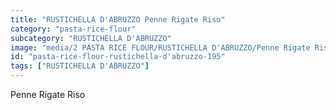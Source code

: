 ```yaml
---
title: "RUSTICHELLA D'ABRUZZO Penne Rigate Riso"
category: "pasta-rice-flour"
subcategory: "RUSTICHELLA D'ABRUZZO"
image: "media/2 PASTA RICE FLOUR/RUSTICHELLA D'ABRUZZO/Penne Rigate Riso.png"
id: "pasta-rice-flour-rustichella-d'abruzzo-195"
tags: ["RUSTICHELLA D'ABRUZZO"]
---
```


Penne Rigate Riso
